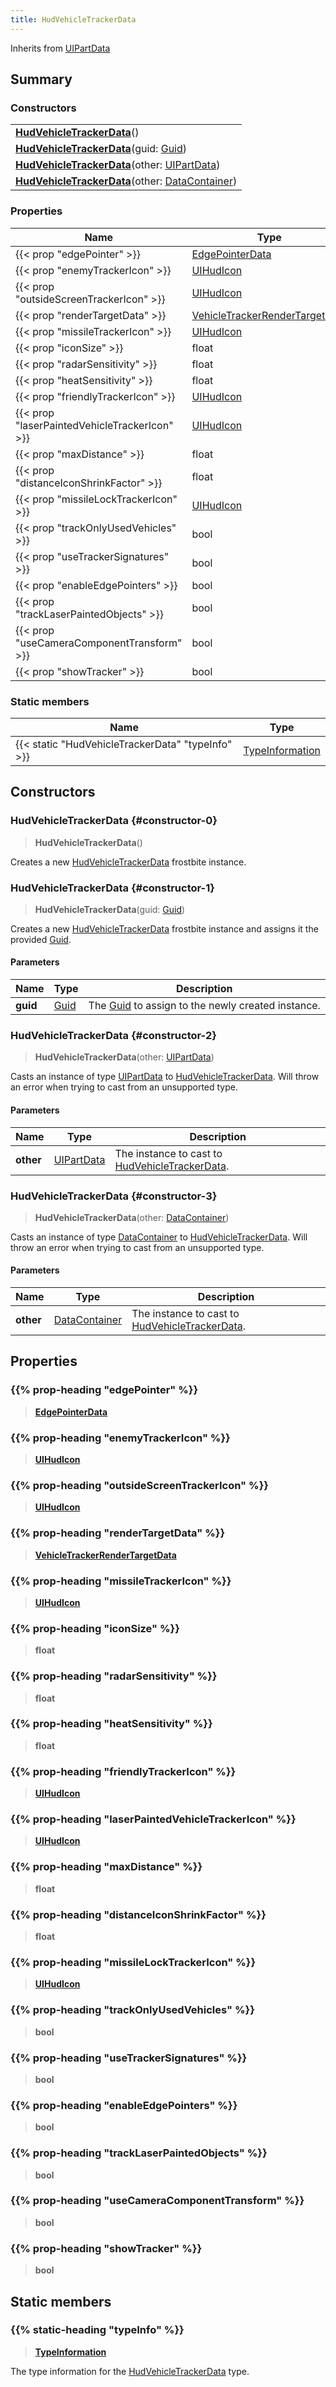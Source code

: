 ```yaml
---
title: HudVehicleTrackerData
---
```


Inherits from [UIPartData](/vext/ref/fb/uipartdata)

## Summary

### Constructors

|  |
| --- |
| **[HudVehicleTrackerData](#constructor-0)**() |
| **[HudVehicleTrackerData](#constructor-1)**(guid: [Guid](/vext/ref/shared/type/guid)) |
| **[HudVehicleTrackerData](#constructor-2)**(other: [UIPartData](/vext/ref/fb/uipartdata)) |
| **[HudVehicleTrackerData](#constructor-3)**(other: [DataContainer](/vext/ref/shared/type/datacontainer)) |

### Properties

| Name | Type |
| ---- | ---- |
| {{< prop "edgePointer" >}} | [EdgePointerData](/vext/ref/fb/edgepointerdata) |
| {{< prop "enemyTrackerIcon" >}} | [UIHudIcon](/vext/ref/fb/uihudicon) |
| {{< prop "outsideScreenTrackerIcon" >}} | [UIHudIcon](/vext/ref/fb/uihudicon) |
| {{< prop "renderTargetData" >}} | [VehicleTrackerRenderTargetData](/vext/ref/fb/vehicletrackerrendertargetdata) |
| {{< prop "missileTrackerIcon" >}} | [UIHudIcon](/vext/ref/fb/uihudicon) |
| {{< prop "iconSize" >}} | float |
| {{< prop "radarSensitivity" >}} | float |
| {{< prop "heatSensitivity" >}} | float |
| {{< prop "friendlyTrackerIcon" >}} | [UIHudIcon](/vext/ref/fb/uihudicon) |
| {{< prop "laserPaintedVehicleTrackerIcon" >}} | [UIHudIcon](/vext/ref/fb/uihudicon) |
| {{< prop "maxDistance" >}} | float |
| {{< prop "distanceIconShrinkFactor" >}} | float |
| {{< prop "missileLockTrackerIcon" >}} | [UIHudIcon](/vext/ref/fb/uihudicon) |
| {{< prop "trackOnlyUsedVehicles" >}} | bool |
| {{< prop "useTrackerSignatures" >}} | bool |
| {{< prop "enableEdgePointers" >}} | bool |
| {{< prop "trackLaserPaintedObjects" >}} | bool |
| {{< prop "useCameraComponentTransform" >}} | bool |
| {{< prop "showTracker" >}} | bool |

### Static members

| Name | Type |
| ---- | ---- |
| {{< static "HudVehicleTrackerData" "typeInfo" >}} | [TypeInformation](/vext/ref/shared/type/typeinformation) |

## Constructors

### HudVehicleTrackerData {#constructor-0}

> **HudVehicleTrackerData**()

Creates a new [HudVehicleTrackerData](/vext/ref/fb/hudvehicletrackerdata) frostbite instance.

### HudVehicleTrackerData {#constructor-1}

> **HudVehicleTrackerData**(guid: [Guid](/vext/ref/shared/type/guid))

Creates a new [HudVehicleTrackerData](/vext/ref/fb/hudvehicletrackerdata) frostbite instance and assigns it the provided [Guid](/vext/ref/shared/type/guid).

#### Parameters

| Name | Type | Description |
| ---- | ---- | ----------- |
| **guid** | [Guid](/vext/ref/shared/type/guid) | The [Guid](/vext/ref/shared/type/guid) to assign to the newly created instance. |

### HudVehicleTrackerData {#constructor-2}

> **HudVehicleTrackerData**(other: [UIPartData](/vext/ref/fb/uipartdata))

Casts an instance of type [UIPartData](/vext/ref/fb/uipartdata) to [HudVehicleTrackerData](/vext/ref/fb/hudvehicletrackerdata). Will throw an error when trying to cast from an unsupported type.

#### Parameters

| Name | Type | Description |
| ---- | ---- | ----------- |
| **other** | [UIPartData](/vext/ref/fb/uipartdata) | The instance to cast to [HudVehicleTrackerData](/vext/ref/fb/hudvehicletrackerdata). |

### HudVehicleTrackerData {#constructor-3}

> **HudVehicleTrackerData**(other: [DataContainer](/vext/ref/shared/type/datacontainer))

Casts an instance of type [DataContainer](/vext/ref/shared/type/datacontainer) to [HudVehicleTrackerData](/vext/ref/fb/hudvehicletrackerdata). Will throw an error when trying to cast from an unsupported type.

#### Parameters

| Name | Type | Description |
| ---- | ---- | ----------- |
| **other** | [DataContainer](/vext/ref/shared/type/datacontainer) | The instance to cast to [HudVehicleTrackerData](/vext/ref/fb/hudvehicletrackerdata). |

## Properties

### {{% prop-heading "edgePointer" %}}

> **[EdgePointerData](/vext/ref/fb/edgepointerdata)**

### {{% prop-heading "enemyTrackerIcon" %}}

> **[UIHudIcon](/vext/ref/fb/uihudicon)**

### {{% prop-heading "outsideScreenTrackerIcon" %}}

> **[UIHudIcon](/vext/ref/fb/uihudicon)**

### {{% prop-heading "renderTargetData" %}}

> **[VehicleTrackerRenderTargetData](/vext/ref/fb/vehicletrackerrendertargetdata)**

### {{% prop-heading "missileTrackerIcon" %}}

> **[UIHudIcon](/vext/ref/fb/uihudicon)**

### {{% prop-heading "iconSize" %}}

> **float**

### {{% prop-heading "radarSensitivity" %}}

> **float**

### {{% prop-heading "heatSensitivity" %}}

> **float**

### {{% prop-heading "friendlyTrackerIcon" %}}

> **[UIHudIcon](/vext/ref/fb/uihudicon)**

### {{% prop-heading "laserPaintedVehicleTrackerIcon" %}}

> **[UIHudIcon](/vext/ref/fb/uihudicon)**

### {{% prop-heading "maxDistance" %}}

> **float**

### {{% prop-heading "distanceIconShrinkFactor" %}}

> **float**

### {{% prop-heading "missileLockTrackerIcon" %}}

> **[UIHudIcon](/vext/ref/fb/uihudicon)**

### {{% prop-heading "trackOnlyUsedVehicles" %}}

> **bool**

### {{% prop-heading "useTrackerSignatures" %}}

> **bool**

### {{% prop-heading "enableEdgePointers" %}}

> **bool**

### {{% prop-heading "trackLaserPaintedObjects" %}}

> **bool**

### {{% prop-heading "useCameraComponentTransform" %}}

> **bool**

### {{% prop-heading "showTracker" %}}

> **bool**

## Static members

### {{% static-heading "typeInfo" %}}

> **[TypeInformation](/vext/ref/shared/type/typeinformation)**

The type information for the [HudVehicleTrackerData](/vext/ref/fb/hudvehicletrackerdata) type.

